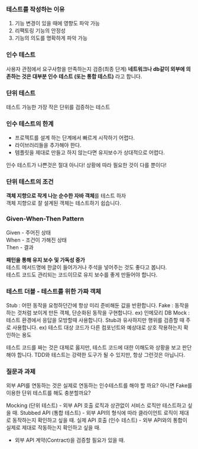 ### 테스트를 작성하는 이유

1. 기능 변경이 있을 때에 영향도 파악 가능
2. 리팩토링 기능의 안정성
3. 기능의 의도를 명확하게 파악 가능

### 인수 테스트
사용자 관점에서 요구사항을 만족하는지 검증(최종 단계)
**네트워크나 db같이 외부에 의존하는 것은 대부분 인수 테스트 (또는 통합 테스트)** 라고 합니다.

### 단위 테스트
테스트 가능한 가장 작은 단위를 검증하는 테스트


### 인수 테스트의 한계
- 프로젝트를 설계 하는 단계에서 빠르게 시작하기 어렵다.
- 라이브러리들을 추가해야 한다.
- 템플릿을 제대로 만들고 하지 않는다면 유지보수가 상대적으로 어렵다.


인수 테스트가 나쁜것은 절대 아니다! 상황에 따라 필요한 것이 다를 뿐이다!

### 단위 테스트의 조건
**객체 지향으로 작게 나눈 순수한 자바 객체**를 테스트 하자  
객체 지향으로 잘 설계된 객체는 테스트하기 쉽습니다.


### Given-When-Then Pattern
Given - 주어진 상태  
When - 조건이 가해진 상태  
Then - 결과  

**패턴을 통해 유지 보수 및 가독성 증가**  
테스트 메서드명에 한글이 들어가거나 주석을 넣어주는 것도 좋다고 봅니다.  
테스트 코드도 관리되는 코드이므로 유지 보수를 좋게 만들어야 합니다.  


### 테스트 더블 - 테스트를 위한 가짜 객체
Stub : 어떤 동작을 요청하던간에 항상 미리 준비해둔 값을 반환합니다.
Fake : 동작을 하는 것처럼 보이게 만든 객체, 단순화된 동작을 구현합니다. ex) 인메모리 DB
Mock : 테스트 환경에서 응답을 모방할때 사용합니다. Stub과 유사하지만 행위를 검증할 때 주로 사용합니다. ex) 테스트 대상 코드가 다른 컴포넌트와 예상대로 상호 작용하는지 확인하는 용도 


테스트 코드를 짜는 것은 대체로 옳지만, 테스트 코드에 대한 이해도와 상황을 보고 판단해야 합니다.
TDD와 테스트는 강력한 도구가 될 수 있지만, 항상 그런것은 아닙니다.

### 질문과 과제

외부 API를 연동하는 것은 실제로 연동하는 인수테스트를 해야 할 까요? 아니면 Fake를 이용한 단위 테스트를 해도 충분할까요?

Mocking (단위 테스트)	- 외부 API 호출 로직과 상관없이 서비스 로직만 테스트하고 싶을 때.
Stubbed API (통합 테스트)	- 외부 API의 형식에 따라 클라이언트 로직이 제대로 동작하는지 확인하고 싶을 때.
실제 API 호출 (인수 테스트)	- 외부 API와의 통합이 실제로 제대로 작동하는지 확인하고 싶을 때.
- 외부 API 계약(Contract)을 검증할 필요가 있을 때.

